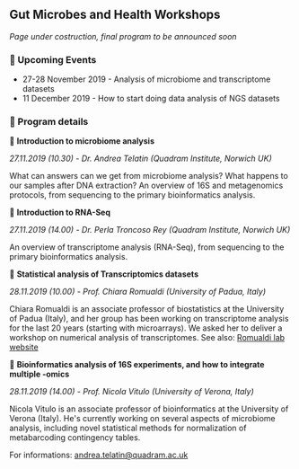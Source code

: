 ## Gut Microbes and Health Workshops

_Page under costruction, final program to be announced soon_


### :calendar: Upcoming Events
 * 27-28 November 2019 - Analysis of microbiome and transcriptome datasets
 * 11 December 2019 - How to start doing data analysis of NGS datasets
 
 
### :page_with_curl: Program details 

:small_blue_diamond: **Introduction to microbiome analysis**
 
 _27.11.2019 (10.30) - Dr. Andrea Telatin (Quadram Institute, Norwich UK)_

What can answers can we get from microbiome analysis? What happens to our samples after DNA extraction? An overview of 16S and metagenomics protocols, from sequencing to the primary bioinformatics analysis.

:small_blue_diamond: **Introduction to RNA-Seq**

_27.11.2019 (14.00) - Dr. Perla Troncoso Rey (Quadram Institute, Norwich UK)_
 
An overview of transcriptome analysis (RNA-Seq), from sequencing to the primary bioinformatics analysis.
 
 
 :small_blue_diamond:  **Statistical analysis of Transcriptomics datasets**
 
 _28.11.2019 (10.00) - Prof. Chiara Romualdi (University of Padua, Italy)_
 
 Chiara Romualdi is an associate professor of biostatistics at the University of Padua (Italy), and her group has been working on transcriptome analysis for the last 20 years (starting with microarrays). We asked her to deliver a workshop on numerical analysis of transcriptomes. See also: [Romualdi lab website](http://romualdi.bio.unipd.it/)


:small_blue_diamond: **Bioinformatics analysis of 16S experiments, and how to integrate multiple -omics**

_28.11.2019 (14.00)  - Prof. Nicola Vitulo (University of Verona, Italy)_

 Nicola Vitulo is an associate professor of bioinformatics at the University of Verona (Italy). He's currently working on several aspects of microbiome analysis, including novel statistical methods for normalization of metabarcoding contingency tables.
 
 For informations: andrea.telatin@quadram.ac.uk
